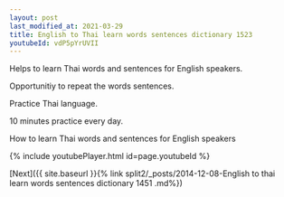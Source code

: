 ```yaml
---
layout: post
last_modified_at: 2021-03-29
title: English to Thai learn words sentences dictionary 1523 
youtubeId: vdP5pYrUVII
---
```

 
 
Helps to learn Thai words and sentences for English speakers.

Opportunitiy to repeat the words sentences. 

Practice Thai language. 
 
10 minutes practice every day. 
 
How to learn Thai words and sentences for English speakers 
 
{% include youtubePlayer.html id=page.youtubeId %}
 
 
[Next]({{ site.baseurl }}{% link  split2/_posts/2014-12-08-English to thai learn words sentences dictionary 1451 .md%})
 
